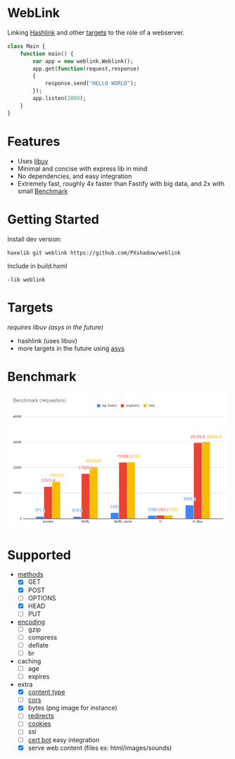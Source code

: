 WebLink
======
Linking [Hashlink](https://github.com/HaxeFoundation/hashlink) and other [targets](#targets) to the role of a webserver.

```haxe
class Main {
    function main() {
        var app = new weblink.Weblink();
        app.get(function(request,response)
        {
            response.send("HELLO WORLD");
        });
        app.listen(2000);
    }
}
```

Features
====
* Uses [libuv](https://github.com/libuv/libuv)
* Minimal and concise with express lib in mind
* No dependencies, and easy integration
* Extremely fast, roughly 4x faster than Fastify with big data, and 2x with small [Benchmark](#benchmark)


Getting Started
====

Install dev version:
```
haxelib git weblink https://github.com/PXshadow/weblink
```
Include in build.hxml
```
-lib weblink
```

# Targets
*requires libuv (asys in the future)*
* hashlink (uses libuv)
* more targets in the future using [asys](https://github.com/HaxeFoundation/haxe-evolution/blob/7371439061fcb30f60f21369701a5e599dfa802c/proposals/0010-asys.md)

# Benchmark

[<p align="left"><img src ="benchmark.png"></p>](https://github.com/PXshadow/weblinkBenchmark)

Supported
====
- [methods](https://developer.mozilla.org/en-US/docs/Web/HTTP/Methods)
    - [x] GET
    - [x] POST
    - [ ] OPTIONS
    - [x] HEAD
    - [ ] PUT
- [encoding](https://developer.mozilla.org/en-US/docs/Web/HTTP/Compression)
    - [ ] gzip
    - [ ] compress
    - [ ] deflate
    - [ ] br
- caching
    - [ ] age
    - [ ] expires
- extra
    - [x] [content type](https://developer.mozilla.org/en-US/docs/Web/HTTP/Headers/Content-Type)
    - [ ] [cors](https://developer.mozilla.org/en-US/docs/Web/HTTP/CORS)
    - [x] bytes (png image for instance)
    - [ ] [redirects](https://developer.mozilla.org/en-US/docs/Web/HTTP/Redirections)
    - [ ] [cookies](https://developer.mozilla.org/en-US/docs/Web/HTTP/Cookies)
    - [ ] ssl
    - [ ] [cert bot](https://certbot.eff.org/) easy integration
    - [x] serve web content (files ex: html/images/sounds)
